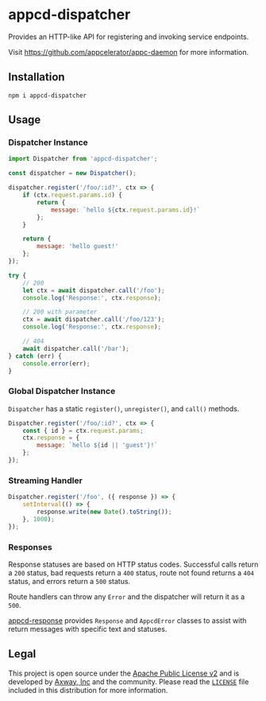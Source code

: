 # appcd-dispatcher

Provides an HTTP-like API for registering and invoking service endpoints.

Visit https://github.com/appcelerator/appc-daemon for more information.

## Installation

	npm i appcd-dispatcher

## Usage

### Dispatcher Instance

```js
import Dispatcher from 'appcd-dispatcher';

const dispatcher = new Dispatcher();

dispatcher.register('/foo/:id?', ctx => {
	if (ctx.request.params.id) {
		return {
			message: `hello ${ctx.request.params.id}!`
		};
	}

	return {
		message: 'hello guest!'
	};
});

try {
	// 200
	let ctx = await dispatcher.call('/foo');
	console.log('Response:', ctx.response);

	// 200 with parameter
	ctx = await dispatcher.call('/foo/123');
	console.log('Response:', ctx.response);

	// 404
	await dispatcher.call('/bar');
} catch (err) {
	console.error(err);
}
```

### Global Dispatcher Instance

`Dispatcher` has a static `register()`, `unregister()`, and `call()` methods.

```js
Dispatcher.register('/foo/:id?', ctx => {
	const { id } = ctx.request.params;
	ctx.response = {
		message: `hello ${id || 'guest'}!`
	};
});
```

### Streaming Handler

```js
Dispatcher.register('/foo', ({ response }) => {
	setInterval(() => {
		response.write(new Date().toString());
	}, 1000);
});
```

### Responses

Response statuses are based on HTTP status codes. Successful calls return a `200` status, bad
requests return a `400` status, route not found returns a `404` status, and errors return a `500`
status.

Route handlers can throw any `Error` and the dispatcher will return it as a `500`.

[appcd-response](https://npmjs.org/package/appcd-response) provides `Response` and `AppcdError`
classes to assist with return messages with specific text and statuses.

## Legal

This project is open source under the [Apache Public License v2][1] and is developed by
[Axway, Inc](http://www.axway.com/) and the community. Please read the [`LICENSE`][1] file included
in this distribution for more information.

[1]: https://github.com/appcelerator/appc-daemon/packages/appcd-dispatcher/LICENSE

